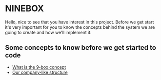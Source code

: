 # NINEBOX

Hello, nice to see that you have interest in this project. Before we get start it's very important for you to know the concepts behind the system we are going to create and how we'll implement it.

## Some concepts to know before we get started to code

- [What is the 9-box concept](https://www.hibob.com/hr-glossary/9-box-model/)
- [Our company-like structure](./docs/company-structure.md)

